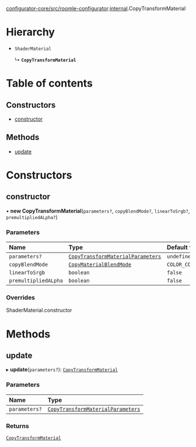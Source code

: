[configurator-core/src/roomle-configurator](../modules/configurator_core_src_roomle_configurator.md).[internal](../modules/configurator_core_src_roomle_configurator._internal_.md).CopyTransformMaterial

# Hierarchy

- `ShaderMaterial`

  ↳ **`CopyTransformMaterial`**

# Table of contents

## Constructors

- [constructor](configurator_core_src_roomle_configurator._internal_.CopyTransformMaterial.md#constructor)

## Methods

- [update](configurator_core_src_roomle_configurator._internal_.CopyTransformMaterial.md#update)

# Constructors

## constructor

• **new CopyTransformMaterial**(`parameters?`, `copyBlendMode?`, `linearToSrgb?`, `premultipliedALpha?`)

### Parameters

| Name | Type | Default value |
| :------ | :------ | :------ |
| `parameters?` | [`CopyTransformMaterialParameters`](../interfaces/configurator_core_src_roomle_configurator._internal_.CopyTransformMaterialParameters.md) | `undefined` |
| `copyBlendMode` | [`CopyMaterialBlendMode`](../modules/configurator_core_src_roomle_configurator._internal_.md#copymaterialblendmode) | `COLOR_COPY_BLEND_MODES.ADDITIVE` |
| `linearToSrgb` | `boolean` | `false` |
| `premultipliedALpha` | `boolean` | `false` |

### Overrides

ShaderMaterial.constructor

# Methods

## update

▸ **update**(`parameters?`): [`CopyTransformMaterial`](configurator_core_src_roomle_configurator._internal_.CopyTransformMaterial.md)

### Parameters

| Name | Type |
| :------ | :------ |
| `parameters?` | [`CopyTransformMaterialParameters`](../interfaces/configurator_core_src_roomle_configurator._internal_.CopyTransformMaterialParameters.md) |

### Returns

[`CopyTransformMaterial`](configurator_core_src_roomle_configurator._internal_.CopyTransformMaterial.md)
